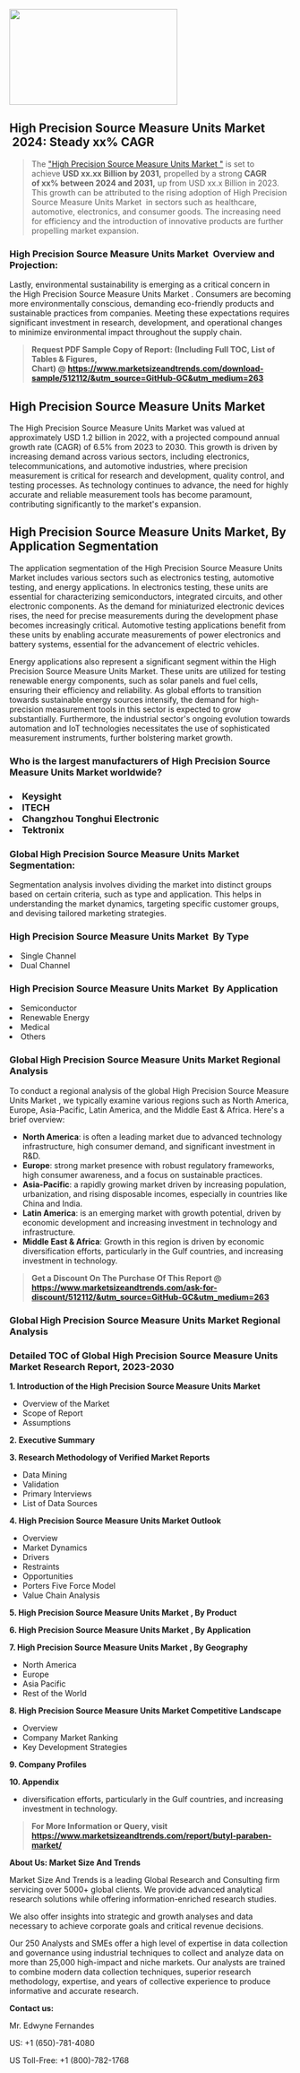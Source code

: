 <p><img class="alignnone size-medium wp-image-20088" src="https://ffe5etoiles.com/wp-content/uploads/2024/12/MST1-300x171.png" alt="" width="300" height="171" /></p><h2 id="ember46" class="ember-view reader-text-block__heading-2">High Precision Source Measure Units Market &nbsp;2024: Steady&nbsp;xx% CAGR</h2><blockquote id="ember47" class="ember-view reader-text-block__blockquote">The&nbsp;<a class="app-aware-link " href="https://www.marketsizeandtrends.com/download-sample/512112/&utm_source=GitHub-GC&utm_medium=263" target="_blank" data-test-app-aware-link="">"High Precision Source Measure Units Market "</a>&nbsp;is set to achieve&nbsp;<strong>USD&nbsp;xx.xx&nbsp;Billion by 2031,</strong>&nbsp;propelled by a strong&nbsp;<strong>CAGR of&nbsp;xx% between 2024 and 2031,</strong>&nbsp;up from USD xx.x Billion in 2023. This growth can be attributed to the rising adoption of&nbsp;High Precision Source Measure Units Market &nbsp;in sectors such as healthcare, automotive, electronics, and consumer goods. The increasing need for efficiency and the introduction of innovative products are further propelling market expansion.</blockquote><h3 id="ember48" class="ember-view reader-text-block__heading-3">High Precision Source Measure Units Market &nbsp;Overview and Projection:</h3><p id="ember49" class="ember-view reader-text-block__paragraph">Lastly, environmental sustainability is emerging as a critical concern in the&nbsp;High Precision Source Measure Units Market . Consumers are becoming more environmentally conscious, demanding eco-friendly products and sustainable practices from companies. Meeting these expectations requires significant investment in research, development, and operational changes to minimize environmental impact throughout the supply chain.</p><blockquote id="ember50" class="ember-view reader-text-block__blockquote"><strong>Request PDF Sample Copy of Report: (Including Full TOC, List of Tables &amp; Figures, Chart)&nbsp;@&nbsp;<strong><a href="https://www.marketsizeandtrends.com/download-sample/512112/&utm_source=GitHub-GC&utm_medium=263" target="_blank">https://www.marketsizeandtrends.com/download-sample/512112/&utm_source=GitHub-GC&utm_medium=263</a></strong></strong></blockquote><h3 class=""> <h2>High Precision Source Measure Units Market</h2><p>The High Precision Source Measure Units Market was valued at approximately USD 1.2 billion in 2022, with a projected compound annual growth rate (CAGR) of 6.5% from 2023 to 2030. This growth is driven by increasing demand across various sectors, including electronics, telecommunications, and automotive industries, where precision measurement is critical for research and development, quality control, and testing processes. As technology continues to advance, the need for highly accurate and reliable measurement tools has become paramount, contributing significantly to the market's expansion.</p><h2>High Precision Source Measure Units Market, By Application Segmentation</h2><p>The application segmentation of the High Precision Source Measure Units Market includes various sectors such as electronics testing, automotive testing, and energy applications. In electronics testing, these units are essential for characterizing semiconductors, integrated circuits, and other electronic components. As the demand for miniaturized electronic devices rises, the need for precise measurements during the development phase becomes increasingly critical. Automotive testing applications benefit from these units by enabling accurate measurements of power electronics and battery systems, essential for the advancement of electric vehicles.</p><p>Energy applications also represent a significant segment within the High Precision Source Measure Units Market. These units are utilized for testing renewable energy components, such as solar panels and fuel cells, ensuring their efficiency and reliability. As global efforts to transition towards sustainable energy sources intensify, the demand for high-precision measurement tools in this sector is expected to grow substantially. Furthermore, the industrial sector's ongoing evolution towards automation and IoT technologies necessitates the use of sophisticated measurement instruments, further bolstering market growth.</p></h3><h3 id="" class="">Who is the largest manufacturers of&nbsp;High Precision Source Measure Units Market worldwide?</h3><h3 class=""></Li><Li>Keysight</Li><Li> ITECH</Li><Li> Changzhou Tonghui Electronic</Li><Li> Tektronix</h3><h3 id="ember53" class="ember-view reader-text-block__heading-3">Global&nbsp;High Precision Source Measure Units Market Segmentation:</h3><p id="ember54" class="ember-view reader-text-block__paragraph">Segmentation analysis involves dividing the market into distinct groups based on certain criteria, such as type and application. This helps in understanding the market dynamics, targeting specific customer groups, and devising tailored marketing strategies.</p><h3 id="" class="">High Precision Source Measure Units Market &nbsp;By Type</h3><p></Li><Li>Single Channel</Li><Li> Dual Channel</p><h3 id="" class="">High Precision Source Measure Units Market &nbsp;By Application</h3><p class=""></Li><Li>Semiconductor</Li><Li> Renewable Energy</Li><Li> Medical</Li><Li> Others</p><h3 id="ember62" class="ember-view reader-text-block__heading-3">Global High Precision Source Measure Units Market Regional Analysis</h3><p id="ember63" class="ember-view reader-text-block__paragraph">To conduct a regional analysis of the global High Precision Source Measure Units Market , we typically examine various regions such as North America, Europe, Asia-Pacific, Latin America, and the Middle East &amp; Africa. Here's a brief overview:</p><ul><li><strong>North America</strong>: is often a leading market due to advanced technology infrastructure, high consumer demand, and significant investment in R&amp;D.</li><li><strong>Europe</strong>: strong market presence with robust regulatory frameworks, high consumer awareness, and a focus on sustainable practices.</li><li><strong>Asia-Pacific</strong>: a rapidly growing market driven by increasing population, urbanization, and rising disposable incomes, especially in countries like China and India.</li><li><strong>Latin America</strong>: is an emerging market with growth potential, driven by economic development and increasing investment in technology and infrastructure.</li><li><strong>Middle East &amp; Africa</strong>: Growth in this region is driven by economic diversification efforts, particularly in the Gulf countries, and increasing investment in technology.</li></ul><blockquote id="ember61" class="ember-view reader-text-block__blockquote"><strong>Get a Discount On The Purchase Of This Report @ <strong><a href="https://html-cleaner.com/" target="">https://www.marketsizeandtrends.com/ask-for-discount/512112/&utm_source=GitHub-GC&utm_medium=263</a></strong></strong></blockquote><h3 id="ember62" class="ember-view reader-text-block__heading-3">Global High Precision Source Measure Units Market Regional Analysis</h3><h3 id="" class="">Detailed TOC of Global High Precision Source Measure Units Market Research Report, 2023-2030</h3><p id="" class=""><strong>1. Introduction of the High Precision Source Measure Units Market </strong></p><ul><li>Overview of the Market</li><li>Scope of Report</li><li>Assumptions</li></ul><p id="" class=""><strong>2. Executive Summary</strong></p><p id="" class=""><strong>3. Research Methodology of Verified Market Reports</strong></p><ul><li>Data Mining</li><li>Validation</li><li>Primary Interviews</li><li>List of Data Sources</li></ul><p id="" class=""><strong>4. High Precision Source Measure Units Market Outlook</strong></p><ul><li>Overview</li><li>Market Dynamics</li><li>Drivers</li><li>Restraints</li><li>Opportunities</li><li>Porters Five Force Model</li><li>Value Chain Analysis</li></ul><p id="" class=""><strong>5. High Precision Source Measure Units Market , By Product</strong></p><p id="" class=""><strong>6. High Precision Source Measure Units Market , By Application</strong></p><p id="" class=""><strong>7. High Precision Source Measure Units Market , By Geography</strong></p><ul><li>North America</li><li>Europe</li><li>Asia Pacific</li><li>Rest of the World</li></ul><p id="" class=""><strong>8. High Precision Source Measure Units Market Competitive Landscape</strong></p><ul><li>Overview</li><li>Company Market Ranking</li><li>Key Development Strategies</li></ul><p id="" class=""><strong>9. Company Profiles</strong></p><p id="" class=""><strong>10. Appendix</strong></p><ul><li>diversification efforts, particularly in the Gulf countries, and increasing investment in technology.</li></ul><blockquote id="ember65" class="ember-view reader-text-block__blockquote"><strong>For More Information or Query, visit <strong><strong><a href="https://html-cleaner.com/" target="">https://www.marketsizeandtrends.com/report/butyl-paraben-market/</a></strong></strong></strong></blockquote><p id="" class=""><strong>About Us: Market Size And Trends</strong></p><p id="" class="">Market Size And Trends is a leading Global Research and Consulting firm servicing over 5000+ global clients. We provide advanced analytical research solutions while offering information-enriched research studies.</p><p id="" class="">We also offer insights into strategic and growth analyses and data necessary to achieve corporate goals and critical revenue decisions.</p><p id="" class="">Our 250 Analysts and SMEs offer a high level of expertise in data collection and governance using industrial techniques to collect and analyze data on more than 25,000 high-impact and niche markets. Our analysts are trained to combine modern data collection techniques, superior research methodology, expertise, and years of collective experience to produce informative and accurate research.</p><p id="" class=""><strong>Contact us:</strong></p><p id="" class="">Mr. Edwyne Fernandes</p><p id="" class="">US: +1 (650)-781-4080</p><p id="" class="">US Toll-Free: +1 (800)-782-1768</p>
